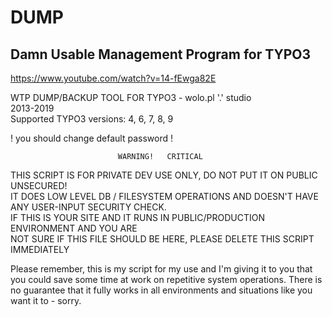 # DUMP
## Damn Usable Management Program for TYPO3

https://www.youtube.com/watch?v=14-fEwga82E


WTP DUMP/BACKUP TOOL FOR TYPO3 - wolo.pl '.' studio  
2013-2019  
Supported TYPO3 versions: 4, 6, 7, 8, 9  

! you should change default password !

							WARNING!   CRITICAL

THIS SCRIPT IS FOR PRIVATE DEV USE ONLY, DO NOT PUT IT ON PUBLIC UNSECURED!  
IT DOES LOW LEVEL DB / FILESYSTEM OPERATIONS AND DOESN'T HAVE ANY USER-INPUT SECURITY CHECK.  
IF THIS IS YOUR SITE AND IT RUNS IN PUBLIC/PRODUCTION ENVIRONMENT AND YOU ARE  
NOT SURE IF THIS FILE SHOULD BE HERE, PLEASE DELETE THIS SCRIPT IMMEDIATELY  

Please remember, this is my script for my use and I'm giving it to you that you could save some
time at work on repetitive system operations. There is no guarantee that it fully
works in all environments and situations like you want it to - sorry.
